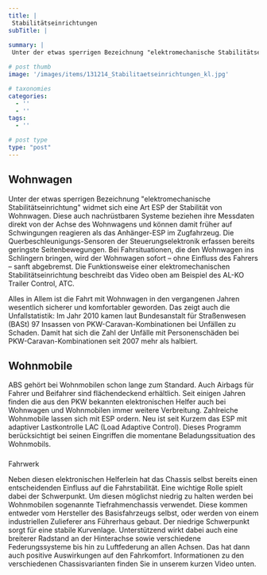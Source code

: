 ```yaml
---
title: |
 Stabilitätseinrichtungen
subTitle: |
 
summary: |
 Unter der etwas sperrigen Bezeichnung "elektromechanische Stabilitätseinrichtung" widmet sich eine Art ESP der Stabilität von Wohnwagen. Diese auch nachrüstbaren Systeme beziehen ihre Messdaten direkt von der Achse des Wohnwagens und können damit früher auf Schwingungen reagieren als das 

# post thumb
image: '/images/items/131214_Stabilitaetseinrichtungen_kl.jpg'

# taxonomies
categories: 
  - ''
  - ''
tags:
  - ''

# post type
type: "post"
---
```


## Wohnwagen

Unter der etwas sperrigen Bezeichnung "elektromechanische Stabilitätseinrichtung" widmet sich eine Art ESP der Stabilität von Wohnwagen. Diese auch nachrüstbaren Systeme beziehen ihre Messdaten direkt von der Achse des Wohnwagens und können damit früher auf Schwingungen reagieren als das Anhänger-ESP im Zugfahrzeug. Die Querbeschleunigungs-Sensoren der Steuerungselektronik erfassen bereits geringste Seitenbewegungen. Bei Fahrsituationen, die den Wohnwagen ins Schlingern bringen, wird der Wohnwagen sofort – ohne Einfluss des Fahrers – sanft abgebremst. Die Funktionsweise einer elektromechanischen Stabilitätseinrichtung beschreibt das Video oben am Beispiel des AL-KO Trailer Control, ATC.

Alles in Allem ist die Fahrt mit Wohnwagen in den vergangenen Jahren wesentlich sicherer und komfortabler geworden. Das zeigt auch die Unfallstatistik: Im Jahr 2010 kamen laut Bundesanstalt für Straßenwesen (BASt) 97 Insassen von PKW-Caravan-Kombinationen bei Unfällen zu Schaden. Damit hat sich die Zahl der Unfälle mit Personenschäden bei PKW-Caravan-Kombinationen seit 2007 mehr als halbiert.

## Wohnmobile

ABS gehört bei Wohnmobilen schon lange zum Standard. Auch Airbags für Fahrer und Beifahrer sind flächendeckend erhältlich. Seit einigen Jahren finden die aus den PKW bekannten elektronischen Helfer auch bei Wohnwagen und Wohnmobilen immer weitere Verbreitung. Zahlreiche Wohnmobile lassen sich mit ESP ordern. Neu ist seit Kurzem das ESP mit adaptiver Lastkontrolle LAC (Load Adaptive Control). Dieses Programm berücksichtigt bei seinen Eingriffen die momentane Beladungssituation des Wohnmobils.

### 
Fahrwerk 

 Neben diesen elektronischen Helferlein hat das Chassis selbst bereits einen entscheidenden Einfluss auf die Fahrstabilität. Eine wichtige Rolle spielt dabei der Schwerpunkt. Um diesen möglichst niedrig zu halten werden bei Wohnmobilen sogenannte Tiefrahmenchassis verwendet. Diese kommen entweder vom Hersteller des Basisfahrzeugs selbst, oder werden von einem industriellen Zulieferer ans Führerhaus gebaut. Der niedrige Schwerpunkt sorgt für eine stabile Kurvenlage. Unterstützend wirkt dabei auch eine breiterer Radstand an der Hinterachse sowie verschiedene Federungssysteme bis hin zu Luftfederung an allen Achsen. Das hat dann auch positive Auswirkungen auf den Fahrkomfort. Informationen zu den verschiedenen Chassisvarianten finden Sie in unserem kurzen Video unten.